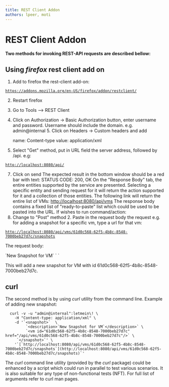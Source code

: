 ```yaml
---
title: REST Client Addon
authors: lpeer, moti
---
```


# REST Client Addon

**Two methods for invoking REST-API requests are described bellow:**

## Using *firefox* rest client add on

1. Add to firefox the rest-client add-on:

[`https://addons.mozilla.org/en-US/firefox/addon/restclient/`](https://addons.mozilla.org/en-US/firefox/addon/restclient/)

2. Restart firefox
3. Go to Tools --> REST Client
4. Click on Authorization -> Basic Authorization button, enter username and password.
Username should include the domain. e.g.
 admin@internal 5. Click on Headers -> Custom headers and add

      name: Content-type
      value: application/xml

6. Select "Get" method, put in URL field the server address, followed by /api. e.g:

[`http://localhost:8080/api/`](http://localhost:8080/api/)

7. Click on send
 The expected result in the bottom window should be a red bar with text:
 STATUS CODE: 200, OK On the "Response Body" tab, the entire entities supported by the service are presented.
Selecting a specific entity and sending request for it will return the action supported for it and a collection of those entities.
The following link will return the entire list of VMs:
 <http://localhost:8080/api/vms> The response body contains a fixed list of "ready-to-paste" list which could be used to be pasted into the URL.
 If wishes to run command/action:
1. Change to "Post" method 2. Paste in the request body the request
e.g. for adding a snapshot for a specific vm, type a url for that vm:

[`http://localhost:8080/api/vms/61d0c568-62f5-4b8c-8548-7000beb27d7c/snapshots`](http://localhost:8080/api/vms/61d0c568-62f5-4b8c-8548-7000beb27d7c/snapshots)

The request body:

<snapshot>
<description>`New Snapshot for VM`</description>
<vm id="61d0c568-62f5-4b8c-8548-7000beb27d7c" href="/api/vms/67f2ba3e-1a32-4aee-8be6-3f5c6fa4cfd8"/>
</snapshot>` `

This will add a new snapshot for VM with id 61d0c568-62f5-4b8c-8548-7000beb27d7c.

## curl

The second method is by using *curl* utility from the command line.
 Example of adding new snapshot:

      curl -v -u "admin@internal":letmein\! \
        -H "Content-type: application/xml" \
        -d '`<snapshot>`  \
             `<description>`New Snapshot for VM`</description>` \
             `<vm id="61d0c568-62f5-4b8c-8548-7000beb27d7c" href="/api/vms/61d0c568-62f5-4b8c-8548-7000beb27d7c"/>` \
         `</snapshot>`' \
        '`[`http://localhost:8080/api/vms/61d0c568-62f5-4b8c-8548-7000beb27d7c/snapshots`](http://localhost:8080/api/vms/61d0c568-62f5-4b8c-8548-7000beb27d7c/snapshots)`'

The *curl* command line utility (provided by the *curl* package) could be enhanced by a script which could run in parallel to test various scenarios.
It is also suitable for any type of non-functional tests (NFT). For full list of arguments refer to curl man pages.
